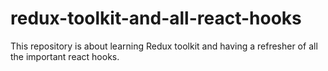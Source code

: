 # redux-toolkit-and-all-react-hooks
This repository is about learning Redux toolkit and having a refresher of all the important react hooks.

